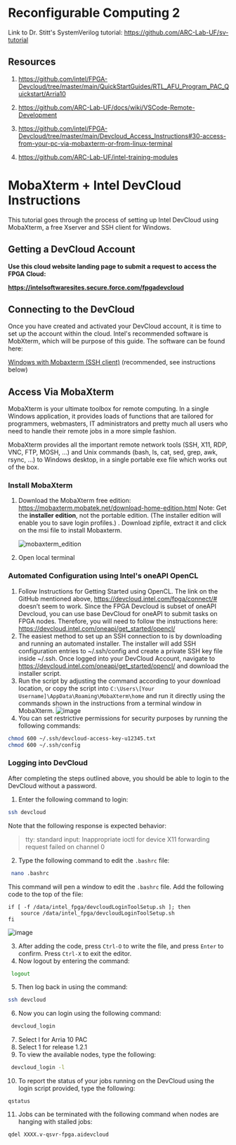 # Reconfigurable Computing 2
Link to Dr. Stitt's SystemVerilog tutorial: https://github.com/ARC-Lab-UF/sv-tutorial

## Resources

1. https://github.com/intel/FPGA-Devcloud/tree/master/main/QuickStartGuides/RTL_AFU_Program_PAC_Quickstart/Arria10

2. https://github.com/ARC-Lab-UF/docs/wiki/VSCode-Remote-Development

3. https://github.com/intel/FPGA-Devcloud/tree/master/main/Devcloud_Access_Instructions#30-access-from-your-pc-via-mobaxterm-or-from-linux-terminal

4. https://github.com/ARC-Lab-UF/intel-training-modules

# MobaXterm + Intel DevCloud Instructions
This tutorial goes through the process of setting up Intel DevCloud using MobaXterm, a free Xserver and SSH client for Windows. 

## Getting a DevCloud Account

**Use this cloud website landing page to submit a request to access the FPGA Cloud:**

**https://intelsoftwaresites.secure.force.com/fpgadevcloud**

## Connecting to the DevCloud

Once you have created and activated your DevCloud account, it is time to set up the account within the cloud. Intel's recommended software is MobXterm, which will be purpose of this guide. The software can be found here: 

[Windows with Mobaxterm (SSH client)](https://mobaxterm.mobatek.net/download-home-edition.html) (recommended, see instructions below)

## Access Via MobaXterm

MobaXterm is your ultimate toolbox for remote computing. In a single Windows application, it provides loads of functions that are tailored for programmers, webmasters, IT administrators and pretty much all users who need to handle their remote jobs in a more simple fashion.

MobaXterm provides all the important remote network tools (SSH, X11, RDP, VNC, FTP, MOSH, ...) and Unix commands (bash, ls, cat, sed, grep, awk, rsync, ...) to Windows desktop, in a single portable exe file which works out of the box. 

### Install MobaXterm

1. Download the MobaXterm free edition: https://mobaxterm.mobatek.net/download-home-edition.html Note: Get the **installer edition**, not the portable edition. (The installer edition will enable you to save login profiles.) . Download zipfile, extract it and click on the msi file to install Mobaxterm.

   ![mobaxterm_edition](https://user-images.githubusercontent.com/56968566/67715527-3fee6500-f987-11e9-8961-6c0a38163bfc.png)
   
2. Open local terminal

### Automated Configuration using Intel's oneAPI OpenCL
1. Follow Instructions for Getting Started using OpenCL. The link on the GitHub mentioned above, https://devcloud.intel.com/fpga/connect/# doesn’t seem to work. Since the FPGA Devcloud is subset of oneAPI Devcloud, you can use base DevCloud for oneAPI to submit tasks on FPGA nodes. Therefore, you will need to follow the instructions here: https://devcloud.intel.com/oneapi/get_started/opencl/
2. The easiest method to set up an SSH connection to is by downloading and running an automated installer. The installer will add SSH configuration entries to ~/.ssh/config and create a private SSH key file inside ~/.ssh. Once logged into your DevCloud Account, navigate to https://devcloud.intel.com/oneapi/get_started/opencl/ and download the installer script. 
3. Run the script by adjusting the command according to your download location, or copy the script into `C:\Users\[Your Username]\AppData\Roaming\MobaXterm\home` and run it directly using the commands shown in the instructions from a terminal window in MobaXterm. 
![image](https://user-images.githubusercontent.com/56581520/155419372-775eed88-f436-47bc-96c3-56bffe4aca98.png)
4. You can set restrictive permissions for security purposes by running the following commands:
 ```bash
 chmod 600 ~/.ssh/devcloud-access-key-u12345.txt
 chmod 600 ~/.ssh/config
  ```

### Logging into DevCloud
After completing the steps outlined above, you should be able to login to the DevCloud without a password.
1. Enter the following command to login:
 ```bash
 ssh devcloud
  ```
Note that the following response is expected behavior:
> tty: standard input: Inappropriate ioctl for device
X11 forwarding request failed on channel 0

2. Type the following command to edit the `.bashrc` file:
```bash
 nano .bashrc
 ```
This command will pen a window to edit the `.bashrc` file. Add the following code to the top of the file: 
```
if [ -f /data/intel_fpga/devcloudLoginToolSetup.sh ]; then
    source /data/intel_fpga/devcloudLoginToolSetup.sh
fi
```
![image](https://user-images.githubusercontent.com/56581520/155421241-db69adf1-1ccf-419b-bea6-36deb6e0ad77.png)

3. After adding the code, press `Ctrl-O` to write the file, and press `Enter` to confirm. Press `Ctrl-X` to exit the editor. 
4. Now logout by entering the command:
```bash
 logout
 ```
5. Then log back in using the command: 
  ```bash
 ssh devcloud
  ```
6. Now you can login using the following command: 
```bash
 devcloud_login
  ```
  
7. Select l for Arria 10 PAC
8. Select 1 for release 1.2.1
9. To view the available nodes, type the following:
```bash
 devcloud_login -l
  ```
10. To report the status of your jobs running on the DevCloud using the login script provided, type the following:

```
qstatus
```
11. Jobs can be terminated with the following command when nodes are hanging with stalled jobs:
```
qdel XXXX.v-qsvr-fpga.aidevcloud
```


